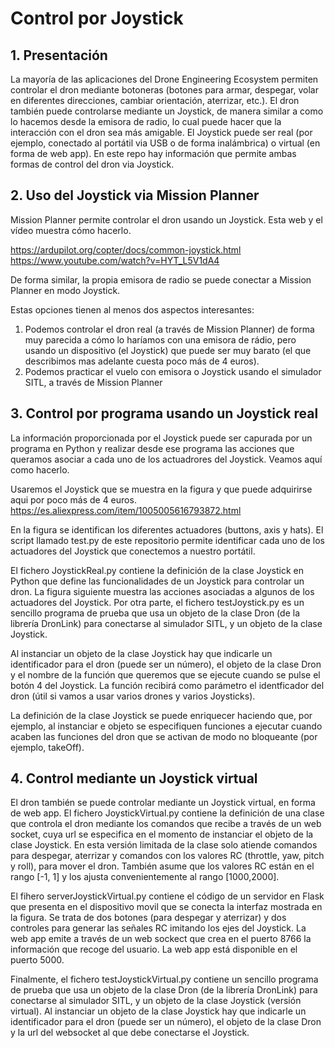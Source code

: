 # Control por Joystick   
## 1. Presentación
La mayoría de las aplicaciones del Drone Engineering Ecosystem permiten controlar el dron mediante botoneras (botones para armar, despegar, volar en diferentes direcciones, cambiar orientación, aterrizar, etc.). El dron también puede controlarse mediante un Joystick, de manera similar a como lo hacemos desde la emisora de radio, lo cual puede hacer que la interacción con el dron sea más amigable. El Joystick puede ser real (por ejemplo, conectado al portátil via USB o de forma inalámbrica) o virtual (en forma de web app). En este repo hay información que permite ambas formas de control del dron via Joystick.    
    
## 2. Uso del Joystick via Mission Planner    
Mission Planner permite controlar el dron usando un Joystick. Esta web y el vídeo muestra cómo hacerlo.    
   
https://ardupilot.org/copter/docs/common-joystick.html
https://www.youtube.com/watch?v=HYT_L5V1dA4

De forma similar, la propia emisora de radio se puede conectar a Mission Planner en modo Joystick.    

Estas opciones tienen al menos dos aspectos interesantes:
1. Podemos controlar el dron real (a través de Mission Planner) de forma muy parecida a cómo lo haríamos con una emisora de rádio, pero usando un dispositivo (el Joystick) que puede ser muy barato (el que describimos mas adelante cuesta poco más de 4 euros).
2. Podemos practicar el vuelo con emisora o Joystick usando el simulador SITL, a través de Mission Planner

## 3. Control por programa usando un Joystick real         
La información proporcionada por el Joystick puede ser capurada por un programa en Python y realizar desde ese programa las acciones que queramos asociar a cada uno de los actuadrores del Joystick. Veamos aquí como hacerlo.    
    
Usaremos el Joystick que se muestra en la figura y que puede adquirirse aqui por poco más de 4 euros.
https://es.aliexpress.com/item/1005005616793872.html

En la figura se identifican los diferentes actuadores (buttons, axis y hats). El script llamado test.py de este repositorio permite identificar cada uno de los actuadores del Joystick que conectemos a nuestro portátil.   
    
El fichero JoystickReal.py contiene la definición de la clase Joystick en Python que define las funcionalidades de un Joystick para controlar un dron. La figura siguiente muestra las acciones asociadas a algunos de los actuadores del Joystick. Por otra parte, el fichero testJoystick.py es un sencillo programa de prueba que usa un objeto de la clase Dron (de la librería DronLink) para conectarse al simulador SITL, y un objeto de la clase Joystick.     
      
Al instanciar un objeto de la clase Joystick hay que indicarle un identificador para el dron (puede ser un número), el objeto de la clase Dron y el nombre de la función que queremos que se ejecute cuando se pulse el botón 4 del Joystick. La función recibirá como parámetro el identficador del dron (útil si vamos a usar varios drones y varios Joysticks).     
     
La definición de la clase Joystick se puede enriquecer haciendo que, por ejemplo, al instanciar e objeto se especifiquen funciones a ejecutar cuando acaben las funciones del dron que se activan de modo no bloqueante (por ejemplo, takeOff).     

## 4. Control mediante un Joystick virtual     
El dron también se puede controlar mediante un Joystick virtual, en forma de web app. El fichero JoystickVirtual.py contiene la definición de una clase que controla el dron mediante los comandos que recibe a través de un web socket, cuya url se especifica en el momento de instanciar el objeto de la clase Joystick. En esta versión limitada de la clase solo atiende comandos para despegar, aterrizar y comandos con los valores RC (throttle, yaw, pitch y roll), para mover el dron. También asume que los valores RC están en el rango [-1, 1] y los ajusta convenientemente al rango [1000,2000].    

El fihero serverJoystickVirtual.py contiene el código de un servidor en Flask que presenta en el dispositivo movil que se conecta la interfaz mostrada en la figura. Se trata de dos botones (para despegar y aterrizar) y dos controles para generar las señales RC imitando los ejes del Joystick. La web app emite  a través de un web sockect que crea en el puerto 8766 la información que recoge del usuario. La web app está disponible en el puerto 5000.     
   
Finalmente, el fichero testJoystickVirtual.py contiene un sencillo programa de prueba que usa un objeto de la clase Dron (de la librería DronLink) para conectarse al simulador SITL, y un objeto de la clase Joystick (versión virtual). Al instanciar un objeto de la clase Joystick hay que indicarle un identificador para el dron (puede ser un número), el objeto de la clase Dron y la url del websocket al que debe conectarse el Joystick.






 
